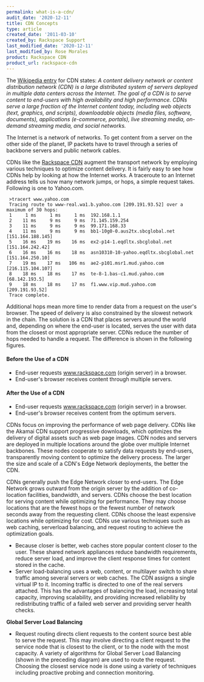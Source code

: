 ```yaml
---
permalink: what-is-a-cdn/
audit_date: '2020-12-11'
title: CDN Concepts
type: article
created_date: '2011-03-10'
created_by: Rackspace Support
last_modified_date: '2020-12-11'
last_modified_by: Rose Morales
product: Rackspace CDN
product_url: rackspace-cdn
---
```


The [Wikipedia entry](https://en.wikipedia.org/wiki/Content_delivery_network)
for CDN states: *A content delivery network or content distribution network
(CDN) is a large distributed system of servers deployed in multiple data centers
across the Internet. The goal of a CDN is to serve content to end-users with
high availability and high performance. CDNs serve a large fraction of the
Internet content today, including web objects (text, graphics, and scripts),
downloadable objects (media files, software, documents), applications
(e-commerce, portals), live streaming media, on-demand streaming media, and
social networks.*

The Internet is a network of networks. To get content from a server on the other
side of the planet, IP packets have to travel through a series of backbone
servers and public network cables.

CDNs like the [Rackspace CDN](https://www.rackspace.com/cloud/cdn-content-delivery-network) augment the
transport network by employing various techniques to optimize content delivery.
It is fairly easy to see how CDNs help by looking at how the Internet works. A
traceroute to an Internet address tells us how many network jumps, or hops, a simple
request takes. Following is one to Yahoo.com.

     >tracert www.yahoo.com
     Tracing route to www-real.wa1.b.yahoo.com [209.191.93.52] over a maximum of 30 hops:
     1     1 ms     1 ms     1 ms  192.168.1.1
     2    11 ms     9 ms     9 ms  71.145.159.254
     3    11 ms     9 ms     9 ms  99.171.168.33
     4    11 ms     9 ms     9 ms  bb1-10g0-0.aus2tx.sbcglobal.net [151.164.188.145]
     5    16 ms    19 ms    16 ms  ex2-p14-1.eqdltx.sbcglobal.net [151.164.242.42]
     6    16 ms    16 ms    18 ms  asn10310-10-yahoo.eqdltx.sbcglobal.net [151.164.250.10]
     7    19 ms    17 ms   106 ms  ae2-p101.msr1.mud.yahoo.com [216.115.104.107]
     8    18 ms    18 ms    17 ms  te-8-1.bas-c1.mud.yahoo.com [68.142.193.5]
     9    18 ms    18 ms    17 ms  f1.www.vip.mud.yahoo.com [209.191.93.52]
     Trace complete.

Additional hops mean more time to render data from a request on the user's
browser. The speed of delivery is also constrained by the slowest network in the
chain. The solution is a CDN that places servers around the world and, depending
on where the end-user is located, serves the user with data from the closest or
most appropriate server. CDNs reduce the number of hops needed to handle a
request. The difference is shown in the following figures.

#### Before the Use of a CDN

- End-user requests www.rackspace.com (origin server) in a browser.
- End-user's browser receives content through multiple servers.

#### After the Use of a CDN

- End-user requests www.rackspace.com (origin server) in a browser.
- End-user's browser receives content from the optimum servers.

CDNs focus on improving the performance of web page delivery. CDNs like the
Akamai CDN support progressive downloads, which optimizes the delivery of
digital assets such as web page images. CDN nodes and servers are deployed in
multiple locations around the globe over multiple Internet backbones. These
nodes cooperate to satisfy data requests by end-users, transparently moving
content to optimize the delivery process. The larger the size and scale of a
CDN's Edge Network deployments, the better the CDN.

CDNs generally push the Edge Network closer to end-users. The Edge Network grows
outward from the origin server by the addition of co-location facilities,
bandwidth, and servers. CDNs choose the best location for serving content while
optimizing for performance. They may choose locations that are the fewest hops
or the fewest number of network seconds away from the requesting client. CDNs
choose the least expensive locations while optimizing for cost. CDNs use various
techniques such as web caching, serverload balancing, and request routing to
achieve the optimization goals.

- Because closer is better, web caches store popular content closer to the user.
    These shared network appliances reduce bandwidth requirements, reduce server
    load, and improve the client response times for content stored in the cache.
- Server load-balancing uses a web, content, or multilayer switch to share
    traffic among several servers or web caches. The CDN assigns a single
    virtual IP to it. Incoming traffic is directed to one of the
    real servers attached. This has the advantages of balancing the load,
    increasing total capacity, improving scalability, and providing increased
    reliability by redistributing traffic of a failed web server and providing
    server health checks.

**Global Server Load Balancing**

- Request routing directs client requests to the content source best able to
    serve the request. This may involve directing a client request to the
    service node that is closest to the client, or to the node with the most
    capacity. A variety of algorithms for Global Server Load Balancing (shown in
    the preceding diagram) are used to route the request. Choosing the closest
    service node is done using a variety of techniques including proactive
    probing and connection monitoring.

